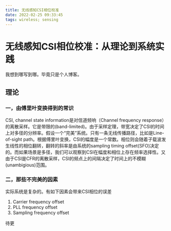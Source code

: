 ```yaml
---
title: 无线感知CSI相位校准
date: 2022-02-25 09:33:45
tags: wireless; sensing
---
```

# 无线感知CSI相位校准：从理论到系统实践
我想到哪写到哪。毕竟只是个人博客。
## 理论
### 一，由傅里叶变换得到的常识
CSI, channel state information是对信道频响（Channel frequency response）的离散采样。它是带限的(band-limited)。由于采样定理，带宽决定了CSI的时间上对多径的分辨率。假设一个“完美”系统。只有一条无线传播路径，比如是Line-of-sight path。根据傅里叶变换，CSI的幅度是一个常数。相位则会随着子载波发生线性的相位翻转，翻转的斜率是由系统的sampling timing offset(SFO)决定的。而如果场景是多径，我们可以观察到CSI在幅度和相位上存在频率选择性。又由于CSI是CFR的离散采样，CSI的频点上的间隔决定了时间上的不模糊(unambigious)范围。

### 二，那些不完美的因素
实际系统是复杂的。有如下因素会带来CSI相位的误差
1. Carrier frequency offset
2. PLL frequency offset
3. Sampling frequency offset

待更
